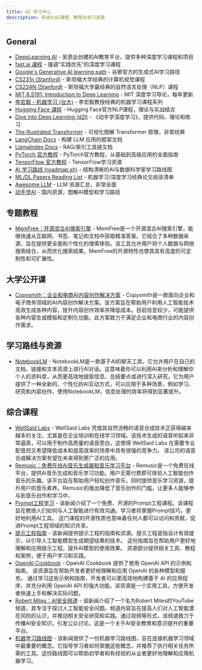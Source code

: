 ```yaml
---
title: AI 学习中心
description: 系统化AI课程、教程与学习资源
---
```


## General
- [DeepLearning.AI](https://www.deeplearning.ai/) - 吴恩达创建的AI教育平台，提供多种深度学习课程和项目
- [fast.ai 课程](https://www.fast.ai/) - 强调“实践优先”的深度学习课程
- [Google's Generative AI learning path](https://www.cloudskillsboost.google/paths/118) - 谷歌官方的生成式AI学习路径
- [CS231n (Stanford)](https://cs231n.github.io/) - 斯坦福大学经典的计算机视觉课程
- [CS224N (Stanford)](http://web.stanford.edu/class/cs224n/) - 斯坦福大学最经典的自然语言处理（NLP）课程
- [MIT 6.S191: Introduction to Deep Learning](http://introtodeeplearning.com/) - MIT 深度学习导论，每年更新
- [李宏毅 - 机器学习 (台大)](https://speech.ee.ntu.edu.tw/~hylee/ml/2023-spring.php) - 李宏毅教授经典的机器学习课程系列
- [Hugging Face 课程](https://huggingface.co/learn/nlp-course/zh-CN/chapter1/1) - Hugging Face官方NLP课程，理论与实战结合
- [Dive into Deep Learning (d2l)](https://d2l.ai/) - 《动手学深度学习》，提供代码、理论和练习
- [The Illustrated Transformer](http://jalammar.github.io/illustrated-transformer/) - 可视化图解 Transformer 原理，非常经典
- [LangChain Docs](https://python.langchain.com/) - 构建 LLM 应用的框架文档
- [LlamaIndex Docs](https://docs.llamaindex.ai/) - RAG/索引工具链文档
- [PyTorch 官方教程](https://pytorch.org/tutorials/) - PyTorch官方教程，从基础到高级应用的全面指南
- [TensorFlow 官方教程](https://www.tensorflow.org/tutorials) - TensorFlow学习资源
- [AI 学习路线 (roadmap.sh)](https://roadmap.sh/ai-data-scientist) - 结构清晰的AI与数据科学家学习路线图
- [ML/DL Papers Reading List](https://github.com/mli/paper-reading) - 机器学习/深度学习经典论文阅读清单
- [Awesome LLM](https://github.com/Hannibal046/Awesome-LLM) - LLM 资源汇总，非常全面
- [动手学AI](https://www.showmeai.tech/) - 国内资源，图解AI模型和学习路径

## 专题教程
- [MemFree：开源混合AI搜索引擎](https://github.com/memfreeme/memfree) - MemFree是一个开源混合AI搜索引擎，能够快速从互联网、书签、笔记和文档中获取精准答案。它结合了多种数据来源，旨在提供更全面和个性化的搜索体验。该工具允许用户将个人数据与网络搜索结合，从而优化搜索结果。MemFree的开源特性也使其具有高度的可定制性和可扩展性。

## 大学公开课
- [Copysmith：企业和电商AI内容创作解决方案](https://copysmith.ai/) - Copysmith是一款面向企业和电子商务领域的AI内容创作解决方案。该方案旨在帮助用户利用人工智能技术高效生成各种内容，提升内容创作效率并降低成本。目前信息较少，可能提供各种内容生成模板和定制化功能。此方案致力于满足企业和电商行业的内容创作需求。

## 学习路线与资源
- [NotebookLM](https://notebooklm.google.com/) - NotebookLM是一款基于AI的聊天工具，它允许用户在自己的文档、链接和文本资源上进行AI对话。这意味着你可以利用AI来分析和理解你个人的资料库，从而更高效地提取信息、总结要点或进行深入研究。它为用户提供了一种全新的、个性化的AI互动方式，可以应用于多种场景，例如学习、研究和内容创作。使用NotebookLM，信息处理的效率将得到显著提升。

## 综合课程
- [WellSaid Labs](https://www.wellsaidlabs.com/) - WellSaid Labs 凭借其自然流畅的语音合成技术正获得越来越多的关注，尤其是在企业培训和在线学习领域。该技术生成的语音听起来非常逼真，可以用于制作高质量的语音旁白。这使得 WellSaid Labs 在需要专业配音但又希望降低成本和提高效率的场景中具有很强的竞争力。 该公司的语音合成解决方案有望在未来得到更广泛的应用。
- [Remusic：免费在线AI音乐生成器和音乐学习平台](https://remusic.ai/en) - Remusic是一个免费在线平台，提供AI音乐生成和音乐学习功能。用户无需付费即可体验人工智能创作音乐的乐趣。该平台旨在帮助用户轻松创作音乐，同时提供音乐学习资源，提升用户的音乐素养。Remusic的推出降低了音乐创作的门槛，让更多人能够参与到音乐创作和学习中。
- [Prompt工程学习](https://learnprompting.org/) - 该新闻介绍了一个免费、开源的Prompt工程课程。该课程旨在教授人们如何与人工智能进行有效沟通。学习者将掌握Prompt技巧，更好地利用AI工具。 这门课程的开源性质也意味着任何人都可以访问和贡献，促进Prompt工程领域的知识共享。
- [提示工程指南](https://github.com/dair-ai/Prompt-Engineering-Guide) - 该新闻提供提示工程的指南和资源。提示工程是指设计有效提示，以引导人工智能模型生成期望结果的技术。 这份指南旨在帮助用户更好地理解和应用提示工程，提升AI模型的使用效果。 资源部分提供相关工具、教程和案例，便于用户学习和实践。
- [OpenAI Cookbook](https://github.com/openai/openai-cookbook) - OpenAI Cookbook 提供了使用 OpenAI API 的示例和指南。 该资源旨在帮助开发者更好地理解和应用 OpenAI 的各种模型和服务。 通过学习这些示例和指南，开发者可以更高效地构建基于 AI 的应用程序，并充分利用 OpenAI API 的强大功能。该资源是一个实用工具，方便开发者快速上手和解决实际问题。
- [Robert Miles：AI安全频道](https://www.youtube.com/@RobertMilesAI) - 该新闻介绍了一个名为Robert Miles的YouTube频道，其专注于探讨人工智能安全问题。频道内容旨在提高人们对人工智能潜在风险的认识，并推动相关安全研究和实践。通过视频等形式，该频道致力于传播AI安全知识，引发公众讨论。这是一个关于AI安全教育和意识提升的重要平台。
- [机器学习路线图](https://github.com/mrdbourke/machine-learning-roadmap) - 该新闻提供了一份机器学习路线图，旨在连接机器学习领域中最重要的概念。它指导学习者如何掌握这些概念，并推荐了执行相关任务所需的工具。这份路线图可以帮助初学者和有经验的从业者更好地理解和应用机器学习。
